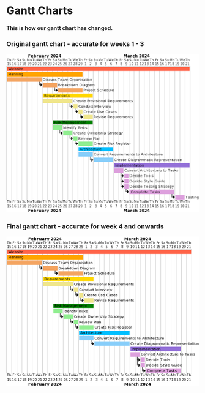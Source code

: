 # Gantt Charts

#### This is how our gantt chart has changed.

### Original gantt chart - accurate for weeks 1 - 3
![orginal gantt chart](OriginalGantt.png)


### Final gantt chart - accurate for week 4 and onwards
![final gantt chart](FinalGantt.png)
